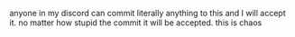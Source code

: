 anyone in my discord can commit literally anything to this and I will accept it.
no matter how stupid the commit it will be accepted.
this is chaos
